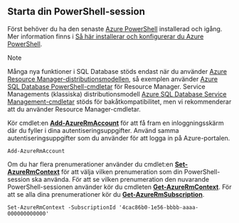 
## <a name="start-your-powershell-session"></a>Starta din PowerShell-session
Först behöver du ha den senaste [Azure PowerShell](https://msdn.microsoft.com/library/mt619274\(v=azure.300\).aspx) installerad och igång. Mer information finns i [Så här installerar och konfigurerar du Azure PowerShell](../articles/powershell-install-configure.md).

> [!NOTE]
> Många nya funktioner i SQL Database stöds endast när du använder [Azure Resource Manager-distributionsmodellen](../articles/azure-resource-manager/resource-group-overview.md), så exemplen använder [Azure SQL Database PowerShell-cmdletar](https://msdn.microsoft.com/library/azure/mt574084\(v=azure.300\).aspx) för Resource Manager. Service Managements (klassiska) distributionsmodell [Azure SQL Database Service Management-cmdletar](https://msdn.microsoft.com/library/azure/dn546723\(v=azure.300\).aspx) stöds för bakåtkompatibilitet, men vi rekommenderar att du använder Resource Manager-cmdletar.
> 
> 

Kör cmdlet:en [**Add-AzureRmAccount**](https://msdn.microsoft.com/library/azure/mt619267\(v=azure.300\).aspx) för att få fram en inloggningsskärm där du fyller i dina autentiseringsuppgifter. Använd samma autentiseringsuppgifter som du använder för att logga in på Azure-portalen.

    Add-AzureRmAccount

Om du har flera prenumerationer använder du cmdlet:en [**Set-AzureRmContext**](https://msdn.microsoft.com/library/azure/mt619263\(v=azure.300\).aspx) för att välja vilken prenumeration som din PowerShell-session ska använda. För att se vilken prenumeration den nuvarande PowerShell-sessionen använder kör du cmdleten [**Get-AzureRmContext**](https://msdn.microsoft.com/library/azure/mt619265\(v=azure.300\).aspx). För att se alla dina prenumerationer kör du [**Get-AzureRmSubscription**](https://msdn.microsoft.com/library/azure/mt619284\(v=azure.300\).aspx).

    Set-AzureRmContext -SubscriptionId '4cac86b0-1e56-bbbb-aaaa-000000000000'


<!--HONumber=Nov16_HO2-->


